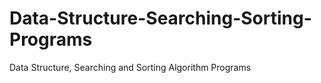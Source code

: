 # Data-Structure-Searching-Sorting-Programs
Data Structure, Searching and Sorting Algorithm Programs
